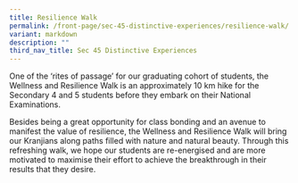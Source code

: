 ```yaml
---
title: Resilience Walk
permalink: /front-page/sec-45-distinctive-experiences/resilience-walk/
variant: markdown
description: ""
third_nav_title: Sec 45 Distinctive Experiences
---
```

One of the ‘rites of passage’ for our graduating cohort of students, the Wellness and Resilience Walk is an approximately 10 km hike for the Secondary 4 and 5 students before they embark on their National Examinations.

Besides being a great opportunity for class bonding and an avenue to manifest the value of resilience, the Wellness and Resilience Walk will bring our Kranjians along paths filled with nature and natural beauty. Through this refreshing walk, we hope our students are re-energised and are more motivated to maximise their effort to achieve the breakthrough in their results that they desire.

